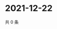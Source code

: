 # 2021-12-22

共 0 条

<!-- BEGIN WEIBO -->
<!-- 最后更新时间 Wed Dec 22 2021 05:13:07 GMT+0800 (China Standard Time) -->

<!-- END WEIBO -->
